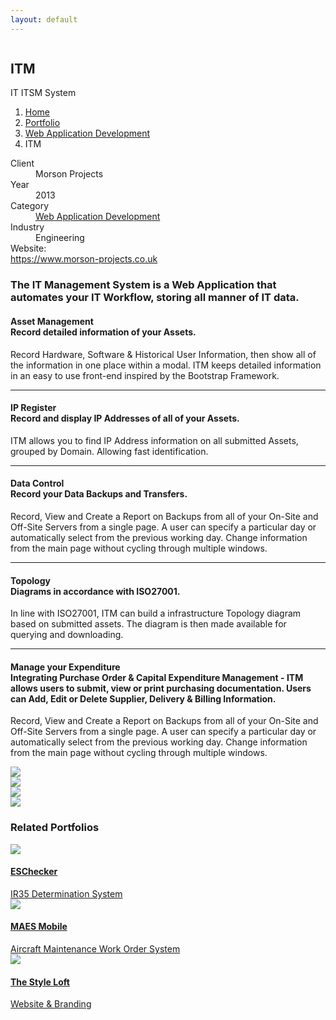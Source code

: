 ```yaml
---
layout: default
---
```

<section class="bg-primary-3 min-vh-80 overlay text-light d-flex align-items-end py-5 jarallax" data-overlay data-jarallax data-speed="0.2">
    <img src="/assets/portfolio/itm/banner.jpg" alt="" class="jarallax-img">
    <div class="container">
        <div class="row">
            <div class="col">
                <h1 class="display-4 mb-1">ITM</h1>
                <span class="lead">IT ITSM System</span>
            </div>
        </div>
        <div class="row my-3">
            <div class="col">
                <nav aria-label="breadcrumb">
                    <ol class="breadcrumb">
                        <li class="breadcrumb-item">
                            <a href="/">Home</a>
                        </li>
                        <li class="breadcrumb-item">
                            <a href="/portfolio/">Portfolio</a>
                        </li>
                        <li class="breadcrumb-item">
                            <a href="/portfolio/category/web-application-development">Web Application Development</a>
                        </li>
                        <li class="breadcrumb-item active" aria-current="page">ITM</li>
                    </ol>
                </nav>
            </div>
        </div>
    </div>
</section>
<section>
    <div class="container">
        <div class="row">
            <div class="col-md-4 mb-4 mb-md-0">
            <dl class="row mt-4">
                <dt class="col-3 mb-2">Client</dt>
                <dd class="col-9 mb-2">Morson Projects</dd>
                <dt class="col-3 mb-2">Year</dt>
                <dd class="col-9 mb-2">2013</dd>
                <dt class="col-3 mb-2">Category</dt>
                <dd class="col-9 mb-2"><a href="/portfolio/category/web-application-development">Web Application Development</a></dd>
                <dt class="col-3 mb-2">Industry</dt>
                <dd class="col-9 mb-2">Engineering</dd>
                <dt class="col-3 mb-2">Website:</dt>
                <dd class="col-9 mb-2">
                </dd>
                <dt class="col-12 mb-2"><a href="https://www.morson-projects.co.uk" style="word-break:break-all" target="_blank">https://www.morson-projects.co.uk</a></dt>
            </dl>
            </div>
            <div class="col">
                <div class="row justify-content-center">
                   <div class="col-lg-11">
                        <div class="mb-4">
                            <h3>The IT Management System is a Web Application that automates your IT Workflow, storing all manner of IT data.</h3>
                        </div>
                        <p>
                            </p><h4><strong>Asset Management</strong>
<br>
<span class="text-muted">Record detailed information of your Assets.</span>
</h4>
<p>Record Hardware, Software &amp; Historical User Information, then show all of the information in one place within a modal. ITM keeps detailed information in an easy to use front-end inspired by the Bootstrap Framework.</p>
<hr>
<h4><strong>IP Register</strong>
<br>
<span class="text-muted">Record and display IP Addresses of all of your Assets.</span>
</h4>
<p>ITM allows you to find IP Address information on all submitted Assets, grouped by Domain. Allowing fast identification.</p>
<hr>
<h4><strong>Data Control</strong>
<br>
<span class="text-muted">Record your Data Backups and Transfers.</span>
</h4>
<p>Record, View and Create a Report on Backups from all of your On-Site and Off-Site Servers from a single page. A user can specify a particular day or automatically select from the previous working day. Change information from the main page without cycling through multiple windows.</p>
<hr>
<h4><strong>Topology</strong>
<br>
<span class="text-muted">Diagrams in accordance with ISO27001.</span>
</h4>
<p>In line with ISO27001, ITM can build a infrastructure Topology diagram based on submitted assets. The diagram is then made available for querying and downloading.</p>
<hr>
<h4><strong>Manage your Expenditure</strong>
<br>
<span class="text-muted">Integrating Purchase Order &amp; Capital Expenditure Management - ITM allows users to submit, view or print purchasing documentation. Users can Add, Edit or Delete Supplier, Delivery &amp; Billing Information.</span>
</h4>
<p>Record, View and Create a Report on Backups from all of your On-Site and Off-Site Servers from a single page. A user can specify a particular day or automatically select from the previous working day. Change information from the main page without cycling through multiple windows.</p>
                        <p></p>
                    </div>
                </div>
            </div>
        </div>
    </div>
</section>
    <section class="pt-0">
        <div class="container">
            <div class="row">
                <div class="col">
                    <div data-flickity='{ "imagesLoaded": true, "wrapAround": true }' class="mb-5">
                        <div class="carousel-cell">
                            <img src="/assets/portfolio/itm/slide1.jpg" />
                        </div>
                        <div class="carousel-cell">
                            <img src="/assets/portfolio/itm/slide2.jpg" />
                        </div>
                        <div class="carousel-cell">
                            <img src="/assets/portfolio/itm/slide3.jpg" />
                        </div>
                        <div class="carousel-cell">
                            <img src="/assets/portfolio/itm/slide4.jpg" />
                        </div>
                    </div>
                </div>
            </div>
        </div>
    </section>

<section class="bg-primary-alt">
            <div class="container">
                <div class="row mb-4">
                    <div class="col">
                        <h3 class="h2">Related Portfolios</h3>
                    </div>
                </div>
                <div class="row">
                    <div class="col-sm-6 col-lg-4 mb-4">
                        <a href="/portfolio/">
                            <img src="/assets/portfolio/eschecker/description.jpg" class="rounded mb-3">
                            <h4 class="mb-1">ESChecker</h4>
                            <div class="text-small text-muted">IR35 Determination System</div>
                        </a>
                    </div>
                    <div class="col-sm-6 col-lg-4 mb-4">
                        <a href="/portfolio/">
                            <img src="/assets/portfolio/maes-mobile/description.jpg" class="rounded mb-3">
                            <h4 class="mb-1">MAES Mobile</h4>
                            <div class="text-small text-muted">Aircraft Maintenance Work Order System</div>
                        </a>
                    </div>
                    <div class="col-sm-6 col-lg-4 mb-4">
                        <a href="/portfolio/">
                            <img src="/assets/portfolio/style-loft/description.jpg" class="rounded mb-3">
                            <h4 class="mb-1">The Style Loft</h4>
                            <div class="text-small text-muted">Website & Branding</div>
                        </a>
                    </div>
                </div>
            </div>
        </section>